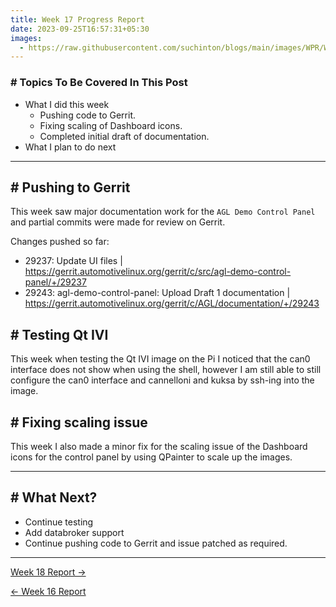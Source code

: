 ```yaml
---
title: Week 17 Progress Report
date: 2023-09-25T16:57:31+05:30
images:
  - https://raw.githubusercontent.com/suchinton/blogs/main/images/WPR/Week17/GSOC Report IMG.png
---
```


### # Topics To Be Covered In This Post
- What I did this week
	- Pushing code to Gerrit.
	- Fixing scaling of Dashboard icons.
	- Completed initial draft of documentation.
- What I plan to do next 

---

## # Pushing to Gerrit

This week saw major documentation work for the `AGL Demo Control Panel` and partial commits were made for review on Gerrit. 

Changes pushed so far:

- 29237: Update UI files | https://gerrit.automotivelinux.org/gerrit/c/src/agl-demo-control-panel/+/29237
- 29243: agl-demo-control-panel: Upload Draft 1 documentation | https://gerrit.automotivelinux.org/gerrit/c/AGL/documentation/+/29243
## # Testing Qt IVI

This week when testing the Qt IVI image on the Pi I noticed that the can0 interface does not show when using the shell, however I am still able to still configure the can0 interface and cannelloni and kuksa by ssh-ing into the image. 
## # Fixing scaling issue

This week I also made a minor fix for the scaling issue of the Dashboard icons for the control panel by using QPainter to scale up the images. 

---
## # What Next?

- Continue testing
- Add databroker support
- Continue pushing code to Gerrit and issue patched as required.

---

[Week 18 Report →](/articles/week-16)

[← Week 16 Report](/articles/week-16)